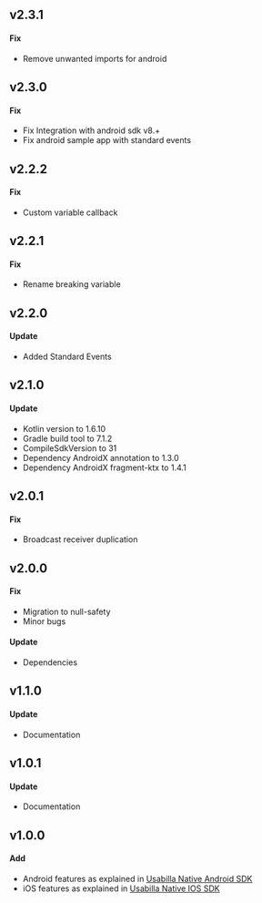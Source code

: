 ## v2.3.1
#### Fix
- Remove unwanted imports for android

## v2.3.0
#### Fix
- Fix Integration with android sdk v8.+
- Fix android sample app with standard events

## v2.2.2
#### Fix
- Custom variable callback

## v2.2.1
#### Fix
- Rename breaking variable

## v2.2.0
#### Update
- Added Standard Events

## v2.1.0
#### Update
- Kotlin version to 1.6.10
- Gradle build tool to 7.1.2
- CompileSdkVersion to 31
- Dependency AndroidX annotation to 1.3.0
- Dependency AndroidX fragment-ktx to 1.4.1

## v2.0.1
#### Fix
- Broadcast receiver duplication

## v2.0.0
#### Fix
- Migration to null-safety
- Minor bugs
#### Update
- Dependencies

## v1.1.0
#### Update
- Documentation

## v1.0.1
#### Update
- Documentation

## v1.0.0
#### Add
- Android features as explained in [Usabilla Native Android SDK](https://github.com/usabilla/usabilla-u4a-android-sdk)
- iOS features as explained in [Usabilla Native IOS SDK](https://github.com/usabilla/usabilla-u4a-ios-swift-sdk)
